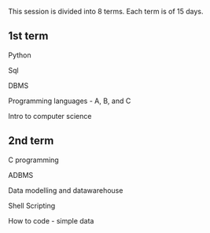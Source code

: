 This session is divided into 8 terms. Each term is of 15 days.

## 1st term
Python

Sql

DBMS

Programming languages - A, B, and C

Intro to computer science

## 2nd term

C programming

ADBMS

Data modelling and datawarehouse

Shell Scripting

How to code - simple data
